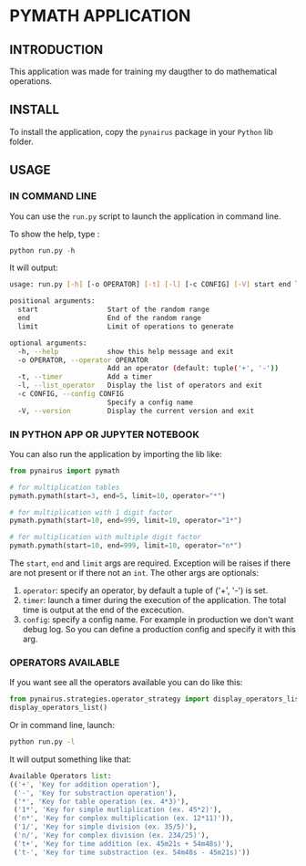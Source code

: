 # PYMATH APPLICATION

## INTRODUCTION

This application was made for training my daugther to do mathematical operations.

## INSTALL

To install the application, copy the `pynairus` package in your `Python` lib folder.

## USAGE

### IN COMMAND LINE

You can use the `run.py` script to launch the application in command line.

To show the help, type :

```python
python run.py -h
```

It will output:

```bash
usage: run.py [-h] [-o OPERATOR] [-t] [-l] [-c CONFIG] [-V] start end limit

positional arguments:
  start                 Start of the random range
  end                   End of the random range
  limit                 Limit of operations to generate

optional arguments:
  -h, --help            show this help message and exit
  -o OPERATOR, --operator OPERATOR
                        Add an operator (default: tuple('+', '-'))
  -t, --timer           Add a timer
  -l, --list_operator   Display the list of operators and exit
  -c CONFIG, --config CONFIG
                        Specify a config name
  -V, --version         Display the current version and exit
```

### IN PYTHON APP OR JUPYTER NOTEBOOK

You can also run the application by importing the lib like:

```python
from pynairus import pymath

# for multiplication tables
pymath.pymath(start=3, end=5, limit=10, operator="*")

# for multiplication with 1 digit factor
pymath.pymath(start=10, end=999, limit=10, operator="1*")

# for multiplication with multiple digit factor
pymath.pymath(start=10, end=999, limit=10, operator="n*")
```

The `start`, `end` and `limit` args are required. Exception will be raises if there are not present or if there not an `int`.
The other args are optionals:

1. `operator`: specify an operator, by default a tuple of ('+', '-') is set.
2. `timer`: launch a timer during the execution of the application. The total time is output at the end of the excecution.
3. `config`: specify a config name. For example in production we don't want debug log. So you can define a production config and specify it with this arg.

### OPERATORS AVAILABLE

If you want see all the operators available you can do like this:

```python
from pynairus.strategies.operator_strategy import display_operators_list
display_operators_list()
```

Or in command line, launch:

```bash
python run.py -l
```

It will output something like that:

```python
Available Operators list:
(('+', 'Key for addition operation'),
 ('-', 'Key for substraction operation'),
 ('*', 'Key for table operation (ex. 4*3)'),
 ('1*', 'Key for simple mutliplication (ex. 45*2)'),
 ('n*', 'Key for complex multiplication (ex. 12*11)')),
 ('1/', 'Key for simple division (ex. 35/5)'),
 ('n/', 'Key for complex division (ex. 234/25)'),
 ('t+', 'Key for time addition (ex. 45m21s + 54m48s)'),
 ('t-', 'Key for time substraction (ex. 54m48s - 45m21s)'))
```
